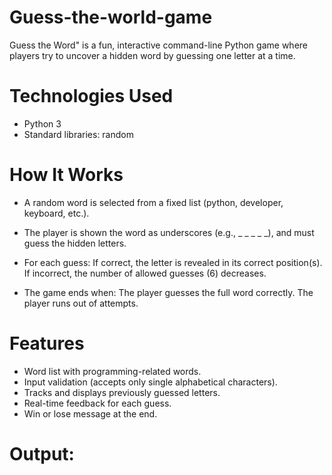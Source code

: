 # Guess-the-world-game

Guess the Word" is a fun, interactive command-line Python game where players try to uncover a hidden word by guessing one letter at a time.

# Technologies Used
- Python 3
- Standard libraries: random

# How It Works
- A random word is selected from a fixed list (python, developer, keyboard, etc.).
- The player is shown the word as underscores (e.g., _ _ _ _ _), and must guess the hidden letters.
  
- For each guess:
  If correct, the letter is revealed in its correct position(s).
  If incorrect, the number of allowed guesses (6) decreases.
- The game ends when:
  The player guesses the full word correctly.
  The player runs out of attempts.

# Features
- Word list with programming-related words.
- Input validation (accepts only single alphabetical characters).
- Tracks and displays previously guessed letters.
- Real-time feedback for each guess.
- Win or lose message at the end.

# Output:
